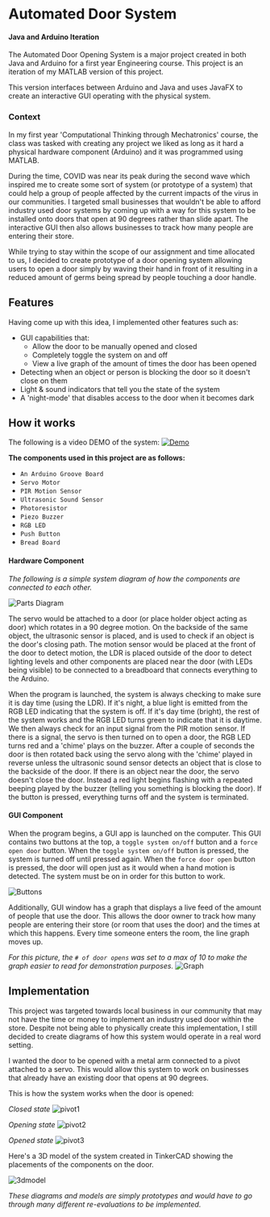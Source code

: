 
 
# Automated Door System
#### Java and Arduino Iteration
 
The Automated Door Opening System is a major project created in both Java and Arduino
for a first year Engineering course. This project is an iteration of my MATLAB
version of this project. 
 
This version interfaces between Arduino and Java and uses JavaFX
to create an interactive GUI operating with the physical system. 
 
### Context
In my first year 'Computational Thinking through Mechatronics' course,
the class was tasked with creating any project we liked as long as it hard a physical
hardware component (Arduino) and it was programmed using MATLAB.
 
During the time, COVID was near its peak during the second wave which 
inspired me to create some sort of system (or prototype of a system) 
that could help a group of people affected by the current impacts of the
virus in our communities. I targeted small businesses that wouldn't be able to afford
industry used door systems by coming up with a way for this system to be installed
onto doors that open at 90 degrees rather than slide apart. The interactive GUI
then also allows businesses to track how many people are entering their store.
 
While trying to stay within the scope of our assignment and time allocated to 
us, I decided to create prototype of a door opening system allowing users
to open a door simply by waving their hand in front of it resulting in a reduced amount of  germs
being spread by people touching a door handle.
 
 
 
## Features
Having come up with this idea, I implemented other features such as:
* GUI capabilities that: 
   * Allow the door to be manually opened and closed
   * Completely toggle the system on and off
   * View a live graph of the amount of times the door has been opened
* Detecting when an object or person is blocking the door so it doesn't close on them
* Light & sound indicators that tell you the state of the system
* A 'night-mode' that disables access to the door when it becomes dark
 
## How it works
The following is a video DEMO of the system: [![Demo](https://i.imgur.com/41d3LHi.png)](https://youtu.be/Mdk2C0ArVRQ?t=76)
 
**The components used in this project are as follows:**
* `An Arduino Groove Board`
* `Servo Motor`
* `PIR Motion Sensor`
* `Ultrasonic Sound Sensor`
* `Photoresistor`
* `Piezo Buzzer`
* `RGB LED`
* `Push Button`
* `Bread Board`
 
#### Hardware Component
*The following is a simple system diagram of how the components are connected to each other.*
 
![Parts Diagram](https://i.imgur.com/tIAgg5m.png)
 
The servo would be attached to a door (or place holder object acting as door) 
which rotates in a 90 degree motion. On the backside of the same object, 
the ultrasonic sensor is placed, and is used to check if an object is the 
door's closing path. The motion sensor would be placed at the front of the 
door to detect motion, the LDR is placed outside of the door to detect 
lighting levels and other components are placed near the door (with LEDs 
being visible) to be connected to a breadboard that connects everything to 
the Arduino.
 
When the program is launched, the system is always checking to make
sure it is day time (using the LDR). If it's night, a blue light is emitted from the RGB LED indicating that the system is off.
If it's day time (bright), the rest of the system works 
and the RGB LED turns green to indicate that it is daytime. We then always check for 
an input signal from the PIR motion sensor. If there is a signal, the servo is
then turned on to open a door, the RGB LED turns red and a 'chime' plays 
on the buzzer. After a couple of seconds the door is then rotated back 
using the servo along with the 'chime' played in reverse unless the 
ultrasonic sound sensor detects an object that is close to the backside of the door. 
If there is an object near the door, the servo doesn't close the door. 
Instead a red light begins flashing with a repeated beeping played by the
buzzer (telling you something is blocking the door). If the button is 
pressed, everything turns off and the system is terminated.
 
#### GUI Component
 
When the program begins, a GUI app is launched on the computer.
This GUI contains two buttons at the top, a `toggle system on/off` button and a `force open door` button.
When the `toggle system on/off` button is pressed, the system is turned off until pressed again. 
When the `force door open` button is pressed, the door will open just as it would when a hand motion is detected. The system must be on in order for this button to work.
 
![Buttons](https://i.imgur.com/ooB12T8.png)
 
Additionally, GUI window has a graph that displays a live feed of
the amount of people that use the door. This allows the door owner to track how many people
are entering their store (or room that uses the door) and the times at which this happens.
Every time someone enters the room, the line graph moves up. 
 
*For this picture, the `# of door opens` was set to a max of 10 to make the graph easier to read for demonstration purposes.*
![Graph](https://i.imgur.com/zHCcHDw.png)
 
 
## Implementation
This project was targeted towards local business in our community that may not have the
time or money to implement an industry used door within the store. Despite not being able to physically create this implementation,
I still decided to create diagrams of how this system would operate in a real word setting.
 
I wanted the door to be opened with a metal arm connected to a pivot attached to a servo. This would allow
this system to work on businesses that already have an existing door that opens at 90 degrees.
 
This is how the system works when the door is opened:
 
*Closed state*
![pivot1](https://i.imgur.com/zPOahL0.png!)
 
*Opening state*
![pivot2](https://i.imgur.com/QgTGSv2.png)
 
*Opened state*
![pivot3](https://i.imgur.com/fXsgAd2.png)
 
Here's a 3D model of the system created in TinkerCAD showing the placements of the components on the door.
 
![3dmodel](https://i.imgur.com/Lfs22x4.png)
 
*These diagrams and models are simply prototypes and would have to go through many different re-evaluations to be implemented.* 

